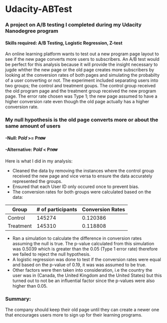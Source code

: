 # Udacity-ABTest
### A project on A/B testing I completed during my Udacity Nanodegree program 
#### Skills required: A/B Testing, Logistic Regression, Z-test
An online learning platform wants to test out a new program page layout to see if the new page converts more users to subscribers. An A/B test would be perfect for this analysis because it will provide the insight necessary to jugde whther the new page or the old page creates more subscribers by looking at the conversion rates of both pages and simulating the probabilty of a user converting or not. The experiment included separating users into two groups; the control and treatment goups. The control group received the old program page and the treatment group received the new program page. The error rate chosen was Type 1; the new page assumed to have a higher conversion rate even though the old page actually has a higher conversion rate.

### My null hypothesis is the old page converts more or about the same amount of users
#### -Null: P𝑜𝑙𝑑 >= P𝑛𝑒𝑤
#### -Alternative: P𝑜𝑙𝑑 < P𝑛𝑒𝑤
Here is what I did in my analysis:

* Cleaned the data by removing the instances where the control group received the new page and vice versa to ensure the data accurately represented the groups.
* Ensured that each User ID only occured once to prevent bias.
* The conversion rates for both groups were calculated based on the data:


Group  | # of participants  | Conversion Rates
------------- | ------------- | -------------
Control | 145274  | 0.120386
Treatment  |  145310 | 0.118808

* Ran a simulation to calculate the difference in conversion rates assuming the null is true. The p-value calculated from this simulation was 0.5039 which is greater than the 0.05 (Type 1 error rate) therefore we failed to reject the null hypothesis. 
* A logistic regression was done to test if the conversion rates were equal and based on the p-value of 0.19, it was was assumed to be true. 
* Other factors were then taken into consideration, i.e the country the user was in (Canada, the United Kingdom and the United States) but this turned out to not be an influential factor since the p-values were also higher than 0.05. 

### Summary:
The company should keep their old page until they can create a newer one that encourages users more to sign up for their learning programs.
